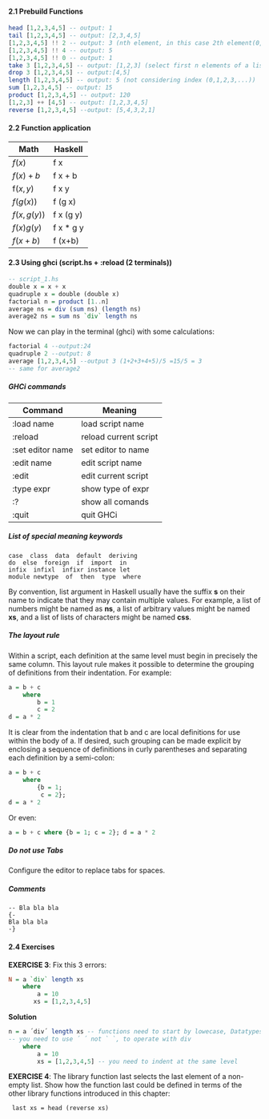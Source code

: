 #### 2.1 Prebuild Functions
```Haskell
head [1,2,3,4,5] -- output: 1
tail [1,2,3,4,5] -- output: [2,3,4,5]
[1,2,3,4,5] !! 2 -- output: 3 (nth element, in this case 2th element(0,1,...))
[1,2,3,4,5] !! 4 -- output: 5
[1,2,3,4,5] !! 0 -- output: 1
take 3 [1,2,3,4,5] -- output: [1,2,3] (select first n elements of a list)
drop 3 [1,2,3,4,5] -- output:[4,5]
length [1,2,3,4,5] -- output: 5 (not considering index (0,1,2,3,...))
sum [1,2,3,4,5] -- output: 15
product [1,2,3,4,5] -- output: 120
[1,2,3] ++ [4,5] -- output: [1,2,3,4,5]
reverse [1,2,3,4,5] --output: [5,4,3,2,1]
```

#### 2.2 Function application

| Math        | Haskell   |
| ----------- | --------- |
| $f(x)$      | f x       |
| $f(x) + b$  | f x + b   |
| f$(x,y)$    | f x y     |
| $f(g(x))$   | f (g x)   |
| $f(x,g(y))$ | f x (g y) |
| $f(x) g(y)$ | f x * g y |
| $f(x+b)$    | f (x+b)   |


#### 2.3 Using ghci (script.hs + :reload (2 terminals))
```Haskell
-- script_1.hs
double x = x + x
quadruple x = double (double x)
factorial n = product [1..n]
average ns = div (sum ns) (length ns)
average2 ns = sum ns `div` length ns
```

Now we can play in the terminal (ghci) with some calculations:
```haskell
factorial 4 --output:24
quadruple 2 --output: 8
average [1,2,3,4,5] --output 3 (1+2+3+4+5)/5 =15/5 = 3
-- same for average2
```


##### **GHCi commands**

| Command          | Meaning               |
| ---------------- | --------------------- |
| :load name       | load script name      |
| :reload          | reload current script |
| :set editor name | set editor to name    |
| :edit name       | edit script name      |
| :edit            | edit current script   |
| :type expr       | show type of expr     |
| :?               | show all comands      |
| :quit            | quit GHCi             |

##### **List of special meaning keywords**
```
case  class  data  default  deriving
do  else  foreign  if  import  in
infix  infixl  infixr instance let
module newtype  of  then  type  where
```
By convention, list argument in Haskell usually have the suffix **s** on their name to indicate that they may contain multiple values. For example, a list of numbers might be named as **ns**, a list of arbitrary values might be named **xs**, and a list of lists of characters might be named **css**.


##### **The layout rule**
Within a script, each definition at the same level must begin in precisely the same column. This layout rule makes it possible to determine the grouping of definitions from their indentation. For example:
```Haskell
a = b + c
	where
		b = 1
		c = 2
d = a * 2
```

It is clear from the indentation that b and c are local definitions for use within the body of a. If desired, such grouping can be made explicit by enclosing a sequence of definitions in curly parentheses and separating each definition by a semi-colon:
```Haskell
a = b + c
	where
		{b = 1;
		 c = 2};
d = a * 2
```

Or even:
```Haskell
a = b + c where {b = 1; c = 2}; d = a * 2
```

##### **Do not use Tabs**
Configure the editor to replace tabs for spaces.

##### **Comments**
```
-- Bla bla bla
{-
Bla bla bla
-}
```

#### 2.4 Exercises

**EXERCISE 3**: Fix this 3 errors:
```Haskell
N = a `div` length xs 
	where
		a = 10
	   xs = [1,2,3,4,5]
```
**Solution**
```Haskell
n = a ´div´ length xs -- functions need to start by lowecase, Datatypes Uppercase
-- you need to use ´ ´ not ` `, to operate with div
	where
		a = 10
		xs = [1,2,3,4,5] -- you need to indent at the same level
```

**EXERCISE 4**: The library function last selects the last element of a non-empty list. Show how the function last could be defined in terms of the other library functions introduced in this chapter:
```
 last xs = head (reverse xs)
```

